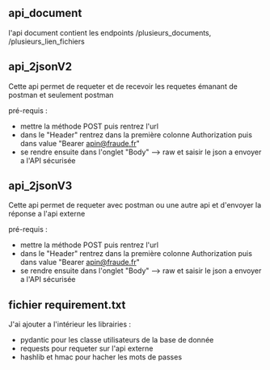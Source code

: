 ## api_document 
l'api document contient les endpoints /plusieurs_documents, /plusieurs_lien_fichiers

## api_2jsonV2
Cette api permet de requeter et de recevoir les requetes émanant de postman et seulement postman

pré-requis :
- mettre la méthode POST puis rentrez l'url
- dans le "Header" rentrez dans la première colonne Authorization puis dans value "Bearer apin@fraude.fr"
- se rendre ensuite dans l'onglet "Body" --> raw et saisir le json a envoyer a l'API sécurisée

## api_2jsonV3
Cette api permet de requeter avec postman ou une autre api et d'envoyer la réponse a l'api externe 

pré-requis :
- mettre la méthode POST puis rentrez l'url
- dans le "Header" rentrez dans la première colonne Authorization puis dans value "Bearer apin@fraude.fr"
- se rendre ensuite dans l'onglet "Body" --> raw et saisir le json a envoyer a l'API sécurisée

## fichier requirement.txt
J'ai ajouter a l'intérieur les librairies :
- pydantic pour les classe utilisateurs de la base de donnée
- requests pour requeter sur l'api externe
- hashlib et hmac pour hacher les mots de passes